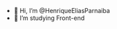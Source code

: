 - 👋 Hi, I’m @HenriqueEliasParnaiba
- 🌱 I’m studying Front-end


<!---
HenriqueEliasParnaiba/HenriqueEliasParnaiba is a ✨ special ✨ repository because its `README.md` (this file) appears on your GitHub profile.
You can click the Preview link to take a look at your changes.
--->
